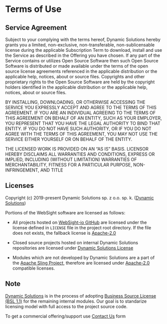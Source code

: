 # Terms of Use

## Service Agreement

Subject to your complying with the terms hereof, Dynamic Solutions hereby grants you a limited, non-exclusive, non-transferable, non-sublicensable license during the applicable Subscription Term to download, install and use the Service as described in the Offering you have chosen. If any part of the Service contains or utilizes Open Source Software then such Open Source Software is distributed or made available under the terms of the open source license agreements referenced in the applicable distribution or the applicable help, notices, about or source files. Copyrights and other proprietary rights to the Open Source Software are held by the copyright holders identified in the applicable distribution or the applicable help, notices, about or source files.

BY INSTALLING, DOWNLOADING, OR OTHERWISE ACCESSING THE SERVICE YOU EXPRESSLY ACCEPT AND AGREE TO THE TERMS OF THIS AGREEMENT. IF YOU ARE AN INDIVIDUAL AGREEING TO THE TERMS OF THIS AGREEMENT ON BEHALF OF AN ENTITY, SUCH AS YOUR EMPLOYER, YOU REPRESENT THAT YOU HAVE THE LEGAL AUTHORITY TO BIND THAT ENTITY. IF YOU DO NOT HAVE SUCH AUTHORITY, OR IF YOU DO NOT AGREE WITH THE TERMS OF THIS AGREEMENT, YOU MAY NOT USE THE SERVICE EITHER YOURSELF OR ON BEHALF OF THE ENTITY.

THE LICENSED WORK IS PROVIDED ON AN “AS IS” BASIS. LICENSOR HEREBY DISCLAIMS ALL WARRANTIES AND CONDITIONS, EXPRESS OR IMPLIED, INCLUDING (WITHOUT LIMITATION) WARRANTIES OF MERCHANTABILITY, FITNESS FOR A PARTICULAR PURPOSE, NON-INFRINGEMENT, AND TITLE

## Licenses 

Copyright (c) 2019-present Dynamic Solutions sp. z o.o. sp. k. ([Dynamic Solutions](https://ds.pl))

Portions of the WebSight software are licensed as follows:

* All projects hosted on [WebSight-io GitHub](https://github.com/websight-io/) are licensed under the license defined in `LICENSE` file in the project root directory. If the file does not exists, the fallback license is [Apache-2.0](https://www.apache.org/licenses/LICENSE-2.0)

* Closed source projects hosted on internal Dynamic Solutions repositories are licensed under [Dynamic Solutions License](https://websight.io/product/ds-private/LICENSE.txt)

* Modules which are not developed by Dynamic Solutions are a part of the [Apache Sling Project](https://sling.apache.org), therefore are licensed under [Apache-2.0](https://www.apache.org/licenses/LICENSE-2.0) compatible licenses.

## Note

[Dynamic Solutions](https://ds.pl) is in the process of adopting [Business Source License (BSL 1.1)](https://mariadb.com/bsl11/) for the remaining internal modules. Our goal is to standarize licensing model with full access to the project source code.

To get a commercial offering/support use [Contact Us](https://www.ds.pl/contact-us.html) form